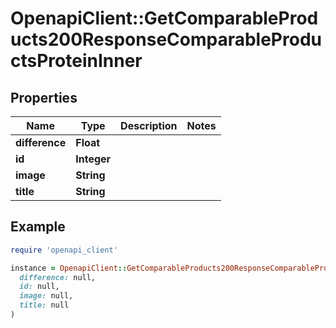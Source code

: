 # OpenapiClient::GetComparableProducts200ResponseComparableProductsProteinInner

## Properties

| Name | Type | Description | Notes |
| ---- | ---- | ----------- | ----- |
| **difference** | **Float** |  |  |
| **id** | **Integer** |  |  |
| **image** | **String** |  |  |
| **title** | **String** |  |  |

## Example

```ruby
require 'openapi_client'

instance = OpenapiClient::GetComparableProducts200ResponseComparableProductsProteinInner.new(
  difference: null,
  id: null,
  image: null,
  title: null
)
```

